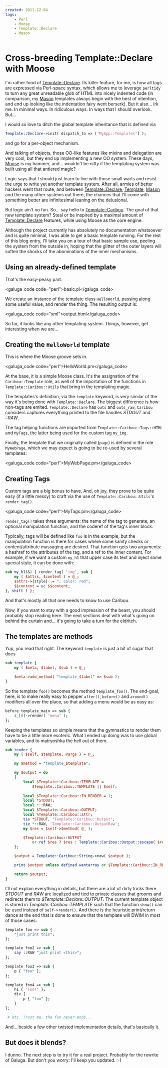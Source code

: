 ```yaml
---
created: 2011-12-04
tags:
    - Perl
    - Moose
    - Template::Declare
    - Mason
---
```


# Cross-breeding Template::Declare with Moose 

I'm rather fond of [Template::Declare](cpan). Its killer feature, for me,
is how all tags are expressed via Perl-space syntax, which allows me 
to leverage `perltidy` to turn any great unreadable glob of HTML into nicely
indented code (in comparison, my [Mason](cpan) templates always begin
with the best of intention, and end up looking like the indentation fairy went
berserk).  But it also... irk me. In minimal ways. In ridiculous ways. In ways
that I should overlook. But...

I would *so* love to ditch the global template 
inheritance that is defined via 

```perl
Template::Declare->init( dispatch_to => ['MyApp::Templates'] );
```

and go for a per-object mechanism.

And talking of objects, those OO-like features like mixins and delegation are very cool, but 
they end up implementing a new OO system. These days, [Moose](cpan) is my
hammer, and... wouldn't be nifty if the templating system was built using
all that antlered magic?

Logic says that I should just learn to live with those small warts and resist
the urge to write yet another template system. After all, armies of better
hackers went that route, and between [Template::Declare](cpan),
[Template](cpan), [Mason](cpan) and the many other systems out there, 
the chances that I'll come with something better are infinitesimal leaning on
the delusional.

But logic ain't no fun. So... say hello to 
[Template::Caribou](https://github.com/yanick/Template-Caribou). The goal of
that new template system? Steal or be inspired by a maximal amount of
[Template::Declare](cpan) features, while using Moose as the core engine.

Although the project currently has absolutely no documentation whatsoever and
is quite minimal, I was able to get a basic template running. For the rest of
this blog entry, I'll take you on a tour of that basic sample use, peeling
the system from the outside in, hoping that the glitter of the outer layers
will soften the shocks of the abominations of the inner mechanisms.

## Using an already-defined template

That's the easy-peasy part.

<galuga_code code="perl">basic.pl</galuga_code>

We create an instance of the template class `HelloWorld`, passing along some
useful value, and render the thing.  The resulting output is:

<galuga_code code="xml">output.html</galuga_code>

So far, it looks like any other templating system. Things, however, get
interesting when we are...

## Creating the `HelloWorld` template 

This is where the Moose groove sets in. 

<galuga_code code="perl">HelloWorld.pm</galuga_code>

At the base, it is a simple Moose class. It's the assignation of the 
`Caribou::Template` role, as well of the importation of the functions in
`Template::Caribou::Utils` that bring in the templating magic. 

The templates's definition, via the `template` keyword, is very similar of
the way it's being done with `Template::Declare`. The biggest difference is 
how non-tags are emited. `Template::Declare` has `outs` and `outs_raw`,
`Caribou` considers captures everything printed to the file handles *STDOUT*
and *::RAW*.

The tag helping functions are imported from `Template::Caribou::Tags::HTML`
and `MyTags`, the latter being used for the custom tag `my_img`.

Finally, the template that we originally called (`page`) is defined in the
role `MyWebPage`, which we may expect is going to be re-used by several
templates: 

<galuga_code code="perl">MyWebPage.pm</galuga_code>

## Creating Tags

Custom tags are a big bonus to have. And, oh joy, they prove to be quite easy
(if a little messy) to craft via the use of `Template::Caribou::Utils`'s
`render_tag()`.

<galuga_code code="perl">MyTags.pm</galuga_code>

`render_tag()` takes three arguments: the name of the tag to generate, an
optional manipulation function, and the coderef of the tag's inner block.  

Typically, tags will be defined like `foo` is in the example, but the 
manipulation function is there for cases where some sanity checks or
content/attribute 
massaging are desired.  That function gets two arguments: a hashref to the
attributes of the tag, and a ref to the inner content. For example, if we want
a custom `my_h1` that upper case its text and inject some special style,
it can be done with:

```perl
sub my_h1(&) { render_tag( 'img', sub {
    my ( $attrs, $content ) = @_;
    $attrs->{style} .= "; color: red";
    $$content = uc $$content;
}, shift ) };
```


And that's mostly all that one needs to know to use 
Caribou.  

Now, if you want to stay with a good impression of the beast, you should 
probably stop reading here. 
The next sections deal with what's going on behind the curtain and...
it's going to take a turn for the eldritch.

## The templates are methods

Yup, you read that right. The keyword `template` is just a bit of sugar
that does

```perl
sub template { 
    my ( $meta, $label, $sub ) = @_;

    $meta->add_method( "template_$label" => $sub );
}
```

So the template `foo()` becomes the method `template_foo()`. The end-goal,
here, is to make really easy to pepper `after()`, `before()` and
`around()` modifiers all over the place, so that adding a menu would be as
easy as:

```perl
before template_main => sub {
    $_[0]->render( 'menu' );
};
```

Keeping the templates so simple means that the gymnastics to render
them have to be a little more esoteric. What I ended up doing 
was to use global variables, and to matryoshka the hell out of them.


```perl
sub render {
    my ( $self, $template, @args ) = @_;

    my $method = "template_$template";

    my $output = do
    {
        local $Template::Caribou::TEMPLATE =
            $Template::Caribou::TEMPLATE || $self;
            
        local $Template::Caribou::IN_RENDER = 1;
        local *STDOUT;
        local *::RAW;
        local $Template::Caribou::OUTPUT;
        local %Template::Caribou::attr;
        tie *STDOUT, 'Template::Caribou::Output';
        tie *::RAW, 'Template::Caribou::OutputRaw';
        my $res = $self->$method( @_ );

        $Template::Caribou::OUTPUT 
            or ref $res ? $res : Template::Caribou::Output::escape( $res );
    };

    $output = Template::Caribou::String->new( $output );

    print $output unless defined wantarray or $Template::Caribou::IN_RENDER;

    return $output;
}
```


I'll not explain everything in details, but there are a lot of dirty tricks
there. *STDOUT* and *RAW* are localized and tied to private classes that
grooms and redirects them to *$Template::Declare::OUTPUT*. The current
template object is stored in *Template::Caribou::TEMPLATE* such that the
function `show()` can be used instead of `self->render()`. And there is the
heuristic print/return dance at the end that is done to ensure that the
template will DWIM in most of those cases:

```perl
template foo => sub {
    "just print this";
};

template foo2 => sub {
    say ::RAW "just print <this>";
};

template foo3 => sub {
    p { "foo" };
};

template foo4 => sub {
    h1 { 'Foo!' };
    div {
        p { "foo" };
    }
};

 # etc. Trust me, the fun never ends...
```

And... beside a few other twisted implementation details, that's basically it. 

## But does it blends?

I dunno. The next step is to try it for a real project. Probably for the
rewrite of Galuga. But don't you worry: I'll keep you updated. :-)
